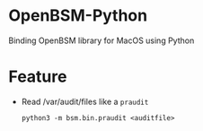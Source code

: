 OpenBSM-Python
==============

Binding OpenBSM library for MacOS using Python


Feature
=======
* Read /var/audit/files like a `praudit`
    
    ```python3 -m bsm.bin.praudit <auditfile>```